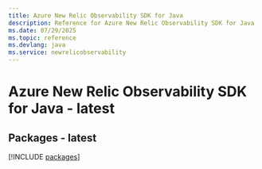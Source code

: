 ```yaml
---
title: Azure New Relic Observability SDK for Java
description: Reference for Azure New Relic Observability SDK for Java
ms.date: 07/29/2025
ms.topic: reference
ms.devlang: java
ms.service: newrelicobservability
---
```

# Azure New Relic Observability SDK for Java - latest
## Packages - latest
[!INCLUDE [packages](new-relic-observability-index.md)]